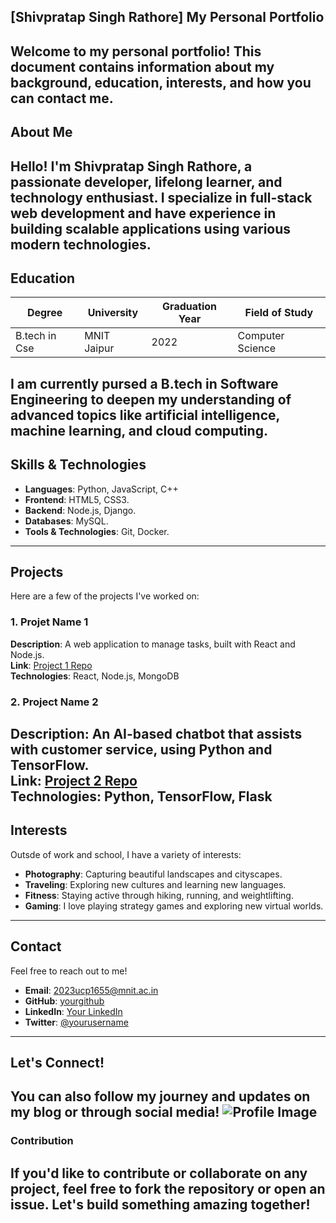 ## [Shivpratap Singh Rathore] My Personal Portfolio

Welcome to my personal portfolio! This document contains information about my background, education, interests, and how you can contact me.
---
## About Me

Hello! I'm **Shivpratap Singh Rathore**, a passionate developer, lifelong learner, and technology enthusiast. I specialize in full-stack web development and have experience in building scalable applications using various modern technologies.
---
## Education
| Degree                | University            | Graduation Year | Field of Study   |
|-----------------------|-----------------------|-----------------|------------------|
| B.tech in Cse         |  MNIT Jaipur          | 2022            | Computer Science |

I am currently pursed a B.tech in Software Engineering to deepen my understanding of advanced topics like artificial intelligence, machine learning, and cloud computing.
---
## Skills & Technologies
- **Languages**: Python, JavaScript, C++
- **Frontend**: HTML5, CSS3.
- **Backend**: Node.js, Django.
- **Databases**: MySQL.
- **Tools & Technologies**: Git, Docker.
---
## Projects
Here are a few of the projects I've worked on:

### 1. **Projet Name 1**  
**Description**: A web application to manage tasks, built with React and Node.js.  
**Link**: [Project 1 Repo](https://github.com/shiv7297/project1)  
**Technologies**: React, Node.js, MongoDB

### 2. **Project Name 2**  
**Description**: An AI-based chatbot that assists with customer service, using Python and TensorFlow.  
**Link**: [Project 2 Repo](https://github.com/shiv7297/project2)  
**Technologies**: Python, TensorFlow, Flask
---
## Interests

Outsde of work and school, I have a variety of interests:
- **Photography**: Capturing beautiful landscapes and cityscapes.
- **Traveling**: Exploring new cultures and learning new languages.
- **Fitness**: Staying active through hiking, running, and weightlifting.
- **Gaming**: I love playing strategy games and exploring new virtual worlds.
---
## Contact

Feel free to reach out to me!

- **Email**: [2023ucp1655@mnit.ac.in](mailto:nikhil@example.com)
- **GitHub**: [yourgithub](https://github.com/shiv7297)
- **LinkedIn**: [Your LinkedIn](https://www.linkedin.com/in/shiv)
- **Twitter**: [@yourusername](https://twitter.com)
---
## Let's Connect!
You can also follow my journey and updates on my blog or through social media!
![Profile Image](https://www.example.com/your-image.jpg)
---
### Contribution
If you'd like to contribute or collaborate on any project, feel free to fork the repository or open an issue. Let's build something amazing together!
---


